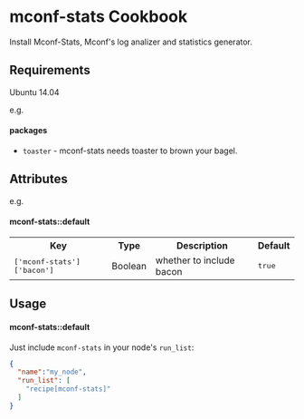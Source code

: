 mconf-stats Cookbook
=================

Install Mconf-Stats, Mconf's log analizer and statistics generator.

Requirements
------------

Ubuntu 14.04

e.g.
#### packages
- `toaster` - mconf-stats needs toaster to brown your bagel.

Attributes
----------

e.g.
#### mconf-stats::default
<table>
  <tr>
    <th>Key</th>
    <th>Type</th>
    <th>Description</th>
    <th>Default</th>
  </tr>
  <tr>
    <td><tt>['mconf-stats']['bacon']</tt></td>
    <td>Boolean</td>
    <td>whether to include bacon</td>
    <td><tt>true</tt></td>
  </tr>
</table>

Usage
-----
#### mconf-stats::default

Just include `mconf-stats` in your node's `run_list`:

```json
{
  "name":"my_node",
  "run_list": [
    "recipe[mconf-stats]"
  ]
}
```
